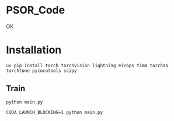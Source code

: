 # PSOR_Code

OK

# Installation
`uv pip install torch torchvision lightning einops timm torchao torchtune pycocotools scipy`

## Train
`python main.py`

`CUDA_LAUNCH_BLOCKING=1 python main.py`
